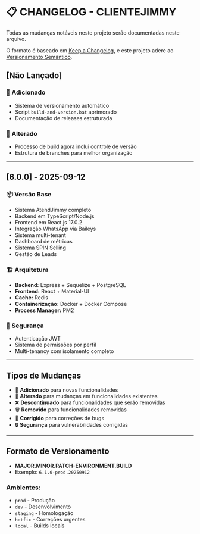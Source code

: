 # 📋 CHANGELOG - CLIENTEJIMMY

Todas as mudanças notáveis neste projeto serão documentadas neste arquivo.

O formato é baseado em [Keep a Changelog](https://keepachangelog.com/pt-BR/1.0.0/),
e este projeto adere ao [Versionamento Semântico](https://semver.org/lang/pt-BR/).

## [Não Lançado]

### 🚀 Adicionado
- Sistema de versionamento automático
- Script `build-and-version.bat` aprimorado
- Documentação de releases estruturada

### 🔧 Alterado
- Processo de build agora inclui controle de versão
- Estrutura de branches para melhor organização

---

## [6.0.0] - 2025-09-12

### 📦 Versão Base
- Sistema AtendJimmy completo
- Backend em TypeScript/Node.js
- Frontend em React.js 17.0.2
- Integração WhatsApp via Baileys
- Sistema multi-tenant
- Dashboard de métricas
- Sistema SPIN Selling
- Gestão de Leads

### 🏗️ Arquitetura
- **Backend:** Express + Sequelize + PostgreSQL
- **Frontend:** React + Material-UI
- **Cache:** Redis
- **Containerização:** Docker + Docker Compose
- **Process Manager:** PM2

### 🔐 Segurança
- Autenticação JWT
- Sistema de permissões por perfil
- Multi-tenancy com isolamento completo

---

## Tipos de Mudanças
- 🚀 **Adicionado** para novas funcionalidades
- 🔧 **Alterado** para mudanças em funcionalidades existentes
- ❌ **Descontinuado** para funcionalidades que serão removidas
- 🗑️ **Removido** para funcionalidades removidas
- 🐛 **Corrigido** para correções de bugs
- 🔒 **Segurança** para vulnerabilidades corrigidas

---

## Formato de Versionamento
- **MAJOR.MINOR.PATCH-ENVIRONMENT.BUILD**
- Exemplo: `6.1.0-prod.20250912`

### Ambientes:
- `prod` - Produção
- `dev` - Desenvolvimento  
- `staging` - Homologação
- `hotfix` - Correções urgentes
- `local` - Builds locais
